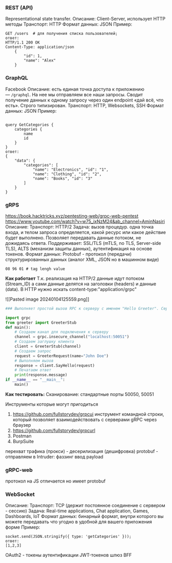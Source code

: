 ### REST (API) 
Representational state transfer. 
Описание: Client-Server, использует HTTP методы
Транспорт: HTTP
Формат данных: JSON
Пример:
```
GET /users  # для получения списка пользователей;
ответ: 
HTTP/1.1 200 OK 
Content-Type: application/json 
    { 
        "id": 1, 
        "name": "Alex" 
    }
```

### GraphQL
Facebook
Описание: есть единая точка доступа к приложению — `/graphql`. На нее мы отправляем все наши запросы. Cводит получение данных к одному запросу через один endpoint «дай всё, что есть». Строго типизирован.
Транспорт: HTTP, Websockets, SSH
Формат данных: JSON
Пример:
```

query GetCategories {
    categories {
        name
        id
    }
}
ответ: 
{
    "data": {
        "categories": [
            "name": "Electronics", "id": "1",
            "name": "Clothing", "id": "2",
            "name": "Books", "id": "3"
        ]
    }
}
```


### gRPS
https://book.hacktricks.xyz/pentesting-web/grpc-web-pentest
https://www.youtube.com/watch?v=w75_ixNzM24&ab_channel=AminNasiri
Описание: 
Транспорт: HTTP/2 
Задача:  вызов процедур. одна точка входа, и телом запроса определяется, какой ресурс или какое действие будет выполнено. Позволяет передавать данные потоком, не дожидаясь ответа.
Поддерживает: SSL/TLS (mTLS, no TLS, Server-side TLS), ALTS (механизм защиты данных), аутентификация на основе токенов. 
Формат данных: Protobuf - протокол (передачи) структурированных данных (аналог XML, JSON но в машинном виде)
```
08 96 01 # tag lengh value
```

**Как работает**
Т.к. реализация на HTTP/2 данные идут потоком (Stream_ID) а сами данные делятся на заголовки (headers) и данные (data). В HTTP нужно искать content-type:"application/grpc"

![[Pasted image 20240104125559.png]]

```Python
### Выполняет простой вызов RPC к серверу с именем "Hello Greeter". Сервер возвращает сообщение "Hello, John Doe!"

import grpc
from greeter import GreeterStub
def main():
    # Создаем канал для подключения к серверу
    channel = grpc.insecure_channel("localhost:50051")
    # Создаем заглушку клиента
    client = GreeterStub(channel)
    # Создаем запрос
    request = GreeterRequest(name="John Doe")
    # Выполняем вызов
    response = client.SayHello(request)
    # Печатаем ответ
    print(response.message)
if __name__ == "__main__":
    main()
```

**Как тестировать:**
Сканирование: 
стандартные порты 50050, 50051

Инструменты которые могут пригодиться
1. https://github.com/fullstorydev/grpcui инструмент командной строки, который позволяет взаимодействовать с серверами gRPC через браузер
2. https://github.com/fullstorydev/grpcurl
3. Postman
4. BurpSuite


перехват трафика (прокси) - десерилизация (дешифровка) protobuf - отправляем в Intruder:
	фаззинг
	ввод payload

### **gRPC-web**
протокол на JS отличается но имеет protobuf

### WebSocket
Описание: 
Транспорт: TCP (держит постоянное соединение с сервером - сессию)
Задача: Real-time applications, Chat application, Games, Dashboards, IoT
Формат данных: бинарный формат, внутри которого вы можете передавать что угодно в удобной для вашего приложения форме
Пример:
```
socket.send(JSON.stringify({ type: 'getCategories' }));
ответ:
[1,2,3]
```

OAuth2 - токены аутентификации
JWT-токенов
шлюз BFF